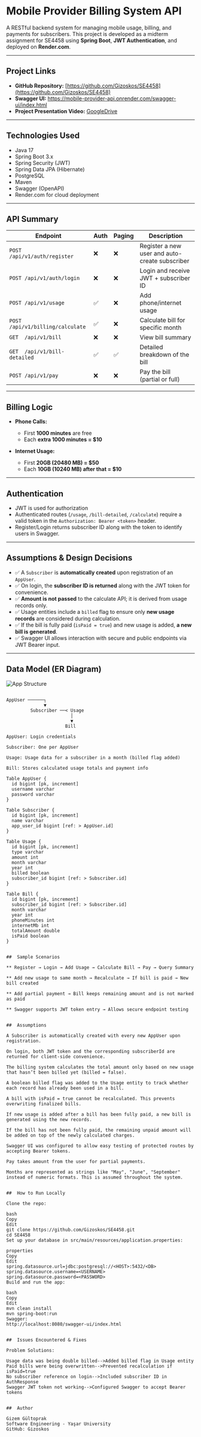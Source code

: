 # Mobile Provider Billing System API

A RESTful backend system for managing mobile usage, billing, and payments for subscribers. This project is developed as a midterm assignment for SE4458 using **Spring Boot**, **JWT Authentication**, and deployed on **Render.com**.

---

##  Project Links

- **GitHub Repository:** [https://github.com/Gizoskos/SE4458](https://github.com/Gizoskos/SE4458)
- **Swagger UI:** https://mobile-provider-api.onrender.com/swagger-ui/index.html
- **Project Presentation Video:** [GoogleDrive](https://drive.google.com/file/d/1KDBVh22401LBhq-ih4c8yov0xR_6IRO1/view?usp=drive_link])

---

## Technologies Used

- Java 17
- Spring Boot 3.x
- Spring Security (JWT)
- Spring Data JPA (Hibernate)
- PostgreSQL
- Maven
- Swagger (OpenAPI)
- Render.com for cloud deployment

---

## API Summary

| Endpoint                        | Auth | Paging | Description |
|---------------------------------|------|--------|-------------|
| `POST /api/v1/auth/register`   | ❌   | ❌     | Register a new user and auto-create subscriber |
| `POST /api/v1/auth/login`      | ❌   | ❌     | Login and receive JWT + subscriber ID |
| `POST /api/v1/usage`           | ✅   | ❌     | Add phone/internet usage |
| `POST /api/v1/billing/calculate`| ✅  | ❌     | Calculate bill for specific month |
| `GET  /api/v1/bill`            | ❌   | ❌     | View bill summary |
| `GET  /api/v1/bill-detailed`   | ✅   | ✅     | Detailed breakdown of the bill |
| `POST /api/v1/pay`             | ❌   | ❌     | Pay the bill (partial or full) |

---

## Billing Logic

- **Phone Calls:**
  - First **1000 minutes** are free
  - Each **extra 1000 minutes = $10**

- **Internet Usage:**
  - First **20GB (20480 MB) = $50**
  - Each **10GB (10240 MB) after that = $10**

---

## Authentication

- JWT is used for authorization
- Authenticated routes (`/usage`, `/bill-detailed`, `/calculate`) require a valid token in the `Authorization: Bearer <token>` header.
- Register/Login returns subscriber ID along with the token to identify users in Swagger.

---

## Assumptions & Design Decisions

- ✅ A `Subscriber` is **automatically created** upon registration of an `AppUser`.
- ✅ On login, the **subscriber ID is returned** along with the JWT token for convenience.
- ✅ **Amount is not passed** to the calculate API; it is derived from usage records only.
- ✅ Usage entities include a `billed` flag to ensure only **new usage records** are considered during calculation.
- ✅ If the bill is fully paid (`isPaid = true`) and new usage is added, **a new bill is generated**.
- ✅ Swagger UI allows interaction with secure and public endpoints via JWT Bearer input.

---

## Data Model (ER Diagram)
![App Structure](https://github.com/user-attachments/assets/fb231699-f0ec-4ae2-803a-d633004127e2)

```text

AppUser ──────┐
              ▼
         Subscriber ──< Usage
                        │
                        ▼
                      Bill

AppUser: Login credentials

Subscriber: One per AppUser

Usage: Usage data for a subscriber in a month (billed flag added)

Bill: Stores calculated usage totals and payment info

Table AppUser {
  id bigint [pk, increment]
  username varchar
  password varchar
}

Table Subscriber {
  id bigint [pk, increment]
  name varchar
  app_user_id bigint [ref: > AppUser.id]
}

Table Usage {
  id bigint [pk, increment]
  type varchar
  amount int
  month varchar
  year int
  billed boolean
  subscriber_id bigint [ref: > Subscriber.id]
}

Table Bill {
  id bigint [pk, increment]
  subscriber_id bigint [ref: > Subscriber.id]
  month varchar
  year int
  phoneMinutes int
  internetMb int
  totalAmount double
  isPaid boolean
}


##  Sample Scenarios

** Register → Login → Add Usage → Calculate Bill → Pay → Query Summary

** Add new usage to same month → Recalculate → If bill is paid → New bill created

** Add partial payment → Bill keeps remaining amount and is not marked as paid

** Swagger supports JWT token entry → Allows secure endpoint testing


##  Assumptions

A Subscriber is automatically created with every new AppUser upon registration.

On login, both JWT token and the corresponding subscriberId are returned for client-side convenience.

The billing system calculates the total amount only based on new usage that hasn’t been billed yet (billed = false).

A boolean billed flag was added to the Usage entity to track whether each record has already been used in a bill.

A bill with isPaid = true cannot be recalculated. This prevents overwriting finalized bills.

If new usage is added after a bill has been fully paid, a new bill is generated using the new records.

If the bill has not been fully paid, the remaining unpaid amount will be added on top of the newly calculated charges.

Swagger UI was configured to allow easy testing of protected routes by accepting Bearer tokens.

Pay takes amount from the user for partial payments.

Months are represented as strings like "May", "June", "September" instead of numeric formats. This is assumed throughout the system.


##  How to Run Locally

Clone the repo:

bash
Copy
Edit
git clone https://github.com/Gizoskos/SE4458.git
cd SE4458
Set up your database in src/main/resources/application.properties:

properties
Copy
Edit
spring.datasource.url=jdbc:postgresql://<HOST>:5432/<DB>
spring.datasource.username=<USERNAME>
spring.datasource.password=<PASSWORD>
Build and run the app:

bash
Copy
Edit
mvn clean install
mvn spring-boot:run
Swagger:
http://localhost:8080/swagger-ui/index.html


##  Issues Encountered & Fixes

Problem Solutions:

Usage data was being double billed-->Added billed flag in Usage entity
Paid bills were being overwritten-->Prevented recalculation if isPaid=true
No subscriber reference on login-->Included subscriber ID in AuthResponse
Swagger JWT token not working-->Configured Swagger to accept Bearer tokens


##  Author

Gizem Gültoprak
Software Engineering - Yaşar University
GitHub: Gizoskos
